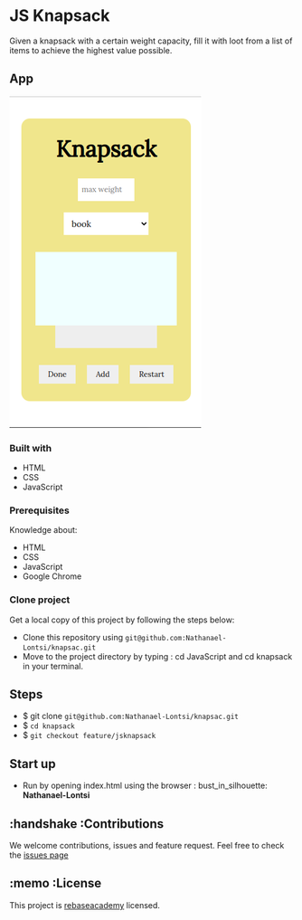 # JS Knapsack
Given a knapsack with a certain weight capacity, fill it with loot from a list of items to achieve the highest value possible.
## App
![sack](assets/image/sack.png)
### Built with
- HTML
- CSS
- JavaScript
### Prerequisites
Knowledge about:
- HTML
- CSS
- JavaScript
- Google Chrome
### Clone project
Get a local copy of this project by following the steps below:
- Clone this repository using `git@github.com:Nathanael-Lontsi/knapsac.git`
- Move to the project directory by typing : cd JavaScript and cd knapsack in your terminal.
## Steps
- $ git clone `git@github.com:Nathanael-Lontsi/knapsac.git`
- $ `cd knapsack`
- $ `git checkout feature/jsknapsack`
## Start up
- Run by opening index.html using the browser
: bust_in_silhouette: **Nathanael-Lontsi**
## :handshake :Contributions
We welcome contributions, issues and feature request.
Feel free to check the [issues page](https://github.com/Nathanael-Lontsi/knapsac/issues)
## :memo :License
This project is [rebaseacademy](./LICENSE) licensed.